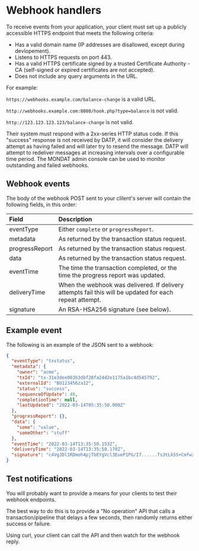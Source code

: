 # Webhook handlers
To receive events from your application, your client must set up a publicly accessible HTTPS endpoint that meets the following criteria:

- Has a valid domain name (IP addresses are disallowed, except during devlopement).
- Listens to HTTPS requests on port 443.
- Has a valid HTTPS certificate signed by a trusted Certificate Authority - CA (self-signed or expired certificates are not accepted).
- Does not include any query arguments in the URL.

For example:

`https://webhooks.example.com/balance-change` is a valid URL.

`http://webhooks.example.com:8080/hook.php?type=balance` is not valid.

`http://123.123.123.123/balance-change` is not valid.

Their system must respond with a 2xx-series HTTP status code. If this "success" response is not received by DATP, it will consider the delivery attempt as having failed and will later try to resend the message. DATP will attempt to redeliver messages at increasing intervals over a configurable time period. The MONDAT admin console can be used to monitor outstanding and
failed webhooks.



## Webhook events
The body of the webhook POST sent to your clilent's server will contain the following
fields, in this order:

| Field | Description |  
| :--- | :--- |
| eventType | Either `complete` or `progressReport`. |  
| metadata | As returned by the transaction status request. |  
| progressReport | As returned by the transaction status request. |  
| data | As returned by the transaction status request. |  
| eventTime | The time the transaction completed, or the time the progress report was updated. |
| deliveryTime | When the webhook was delivered. If delivery attempts fail this will be updated for each repeat attempt. |
| signature | An RSA-HSA256 signature (see below). |  

## Example event
The following is an example of the JSON sent to a webhook:

```json
{
  "eventType": "txstatus",
  "metadata": {
    "owner": "acme",
    "txId": "tx-31e3dee003b3dbf28fa24d2e1175a1bc4d545792",
    "externalId": "BU123456za12",
    "status": "success",
    "sequenceOfUpdate": 48,
    "completionTime": null,
    "lastUpdated": "2022-03-14T05:35:50.000Z"
  },
  "progressReport": {},
  "data": {
    "some": "value",
    "someOther": "stuff"
  },
  "eventTime": "2022-03-14T13:35:50.153Z",
  "deliveryTime": "2022-03-14T13:35:50.170Z",
  "signature": "c4VgJDl1RDmoh4pjTbEYgVcl3EueP1PG/I7......fs3tLk5S+Cmfw2wYP77zWeK2JEDGTo2Y="
}
```



## Test notifications
You will probably want to provide a means for your clients to test their webhook endpoints.

The best way to do this is to provide a "No operation" API that calls a transaction/pipeline
that delays a few seconds, then randomly returns either success or failure.

Using curl, your client can call the API and then watch for the webhook reply.
